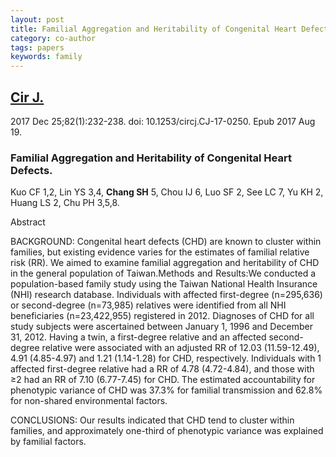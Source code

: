 ```yaml
---
layout: post
title: Familial Aggregation and Heritability of Congenital Heart Defects.
category: co-author
tags: papers
keywords: family
---
```

## [Cir J.](https://www.ncbi.nlm.nih.gov/pubmed/28824028?dopt=Abstract)
2017 Dec 25;82(1):232-238. doi: 10.1253/circj.CJ-17-0250. Epub 2017 Aug 19.

### Familial Aggregation and Heritability of Congenital Heart Defects.

Kuo CF   1,2, Lin YS   3,4, **Chang SH**   5, Chou IJ   6, Luo SF   2, See LC   7, Yu KH   2, Huang LS   2, Chu PH   3,5,8.

Abstract

BACKGROUND:
Congenital heart defects (CHD) are known to cluster within families, but existing evidence varies for the estimates of familial relative risk (RR). We aimed to examine familial aggregation and heritability of CHD in the general population of Taiwan.Methods and Results:We conducted a population-based family study using the Taiwan National Health Insurance (NHI) research database. Individuals with affected first-degree (n=295,636) or second-degree (n=73,985) relatives were identified from all NHI beneficiaries (n=23,422,955) registered in 2012. Diagnoses of CHD for all study subjects were ascertained between January 1, 1996 and December 31, 2012. Having a twin, a first-degree relative and an affected second-degree relative were associated with an adjusted RR of 12.03 (11.59-12.49), 4.91 (4.85-4.97) and 1.21 (1.14-1.28) for CHD, respectively. Individuals with 1 affected first-degree relative had a RR of 4.78 (4.72-4.84), and those with ≥2 had an RR of 7.10 (6.77-7.45) for CHD. The estimated accountability for phenotypic variance of CHD was 37.3% for familial transmission and 62.8% for non-shared environmental factors.

CONCLUSIONS:
Our results indicated that CHD tend to cluster within families, and approximately one-third of phenotypic variance was explained by familial factors.
